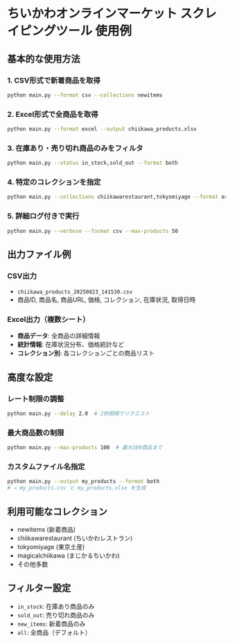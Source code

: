 # ちいかわオンラインマーケット スクレイピングツール 使用例

## 基本的な使用方法

### 1. CSV形式で新着商品を取得
```bash
python main.py --format csv --collections newitems
```

### 2. Excel形式で全商品を取得
```bash
python main.py --format excel --output chiikawa_products.xlsx
```

### 3. 在庫あり・売り切れ商品のみをフィルタ
```bash
python main.py --status in_stock,sold_out --format both
```

### 4. 特定のコレクションを指定
```bash
python main.py --collections chiikawarestaurant,tokyomiyage --format excel
```

### 5. 詳細ログ付きで実行
```bash
python main.py --verbose --format csv --max-products 50
```

## 出力ファイル例

### CSV出力
- `chiikawa_products_20250823_141530.csv`
- 商品ID, 商品名, 商品URL, 価格, コレクション, 在庫状況, 取得日時

### Excel出力（複数シート）
- **商品データ**: 全商品の詳細情報
- **統計情報**: 在庫状況分布、価格統計など
- **コレクション別**: 各コレクションごとの商品リスト

## 高度な設定

### レート制限の調整
```bash
python main.py --delay 2.0  # 2秒間隔でリクエスト
```

### 最大商品数の制限
```bash
python main.py --max-products 100  # 最大100商品まで
```

### カスタムファイル名指定
```bash
python main.py --output my_products --format both
# → my_products.csv と my_products.xlsx を生成
```

## 利用可能なコレクション
- newitems (新着商品)
- chiikawarestaurant (ちいかわレストラン)
- tokyomiyage (東京土産)
- magicalchiikawa (まじかるちいかわ)
- その他多数

## フィルター設定
- `in_stock`: 在庫あり商品のみ
- `sold_out`: 売り切れ商品のみ  
- `new_items`: 新着商品のみ
- `all`: 全商品（デフォルト）